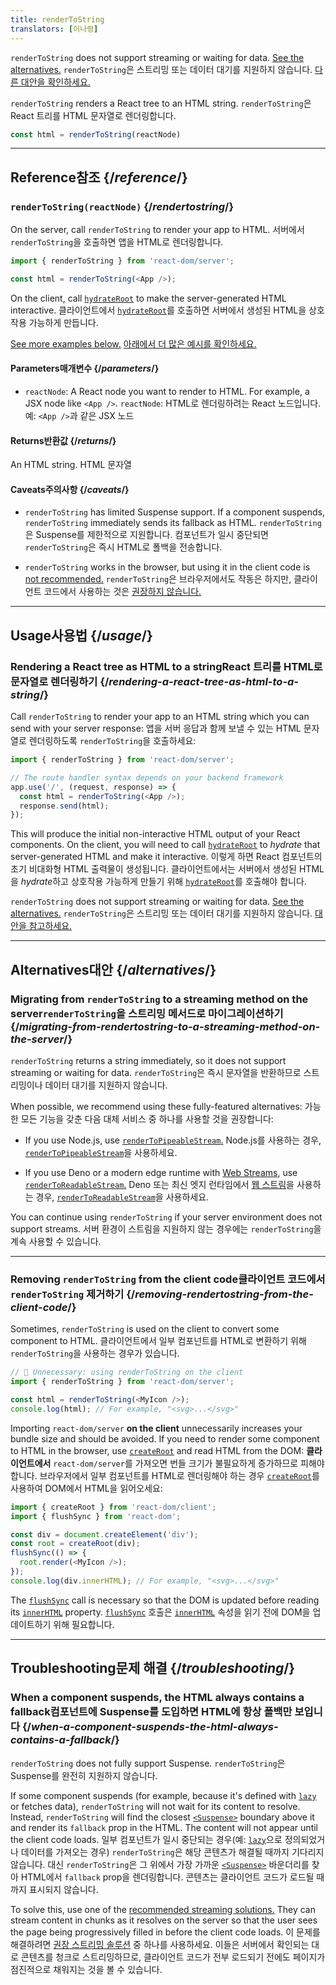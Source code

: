 ```yaml
---
title: renderToString
translators: [이나령]
---
```


<Pitfall>

`renderToString` does not support streaming or waiting for data. [See the alternatives.](#alternatives)
<Trans>`renderToString`은 스트리밍 또는 데이터 대기를 지원하지 않습니다. [다른 대안을 확인하세요.](#alternatives)</Trans>

</Pitfall>

<Intro>

`renderToString` renders a React tree to an HTML string.
<Trans>`renderToString`은 React 트리를 HTML 문자열로 렌더링합니다.</Trans>

```js
const html = renderToString(reactNode)
```

</Intro>

<InlineToc />

---

## Reference<Trans>참조</Trans> {/*reference*/}

### `renderToString(reactNode)` {/*rendertostring*/}

On the server, call `renderToString` to render your app to HTML.
<Trans>서버에서 `renderToString`을 호출하면 앱을 HTML로 렌더링합니다.</Trans>

```js
import { renderToString } from 'react-dom/server';

const html = renderToString(<App />);
```

On the client, call [`hydrateRoot`](/reference/react-dom/client/hydrateRoot) to make the server-generated HTML interactive.
<Trans>클라이언트에서 [`hydrateRoot`](/reference/react-dom/client/hydrateRoot)를 호출하면 서버에서 생성된 HTML을 상호작용 가능하게 만듭니다.</Trans>

[See more examples below.](#usage)
<Trans>[아래에서 더 많은 예시를 확인하세요.](#usage)</Trans>

#### Parameters<Trans>매개변수</Trans> {/*parameters*/}

* `reactNode`: A React node you want to render to HTML. For example, a JSX node like `<App />`.
<Trans outdent>`reactNode`: HTML로 렌더링하려는 React 노드입니다. 예: `<App />`과 같은 JSX 노드</Trans>

#### Returns<Trans>반환값</Trans> {/*returns*/}

An HTML string.
<Trans>HTML 문자열</Trans>

#### Caveats<Trans>주의사항</Trans> {/*caveats*/}

* `renderToString` has limited Suspense support. If a component suspends, `renderToString` immediately sends its fallback as HTML.
<Trans>`renderToString`은 Suspense를 제한적으로 지원합니다. 컴포넌트가 일시 중단되면 `renderToString`은 즉시 HTML로 폴백을 전송합니다.</Trans>

* `renderToString` works in the browser, but using it in the client code is [not recommended.](#removing-rendertostring-from-the-client-code)
<Trans>`renderToString`은 브라우저에서도 작동은 하지만, 클라이언트 코드에서 사용하는 것은 [권장하지 않습니다.](#removing-rendertostring-from-the-client-code)</Trans>

---

## Usage<Trans>사용법</Trans> {/*usage*/}

### Rendering a React tree as HTML to a string<Trans>React 트리를 HTML로 문자열로 렌더링하기</Trans> {/*rendering-a-react-tree-as-html-to-a-string*/}

Call `renderToString` to render your app to an HTML string which you can send with your server response:
<Trans>앱을 서버 응답과 함께 보낼 수 있는 HTML 문자열로 렌더링하도록 `renderToString`을 호출하세요:</Trans>

```js {5-6}
import { renderToString } from 'react-dom/server';

// The route handler syntax depends on your backend framework
app.use('/', (request, response) => {
  const html = renderToString(<App />);
  response.send(html);
});
```

This will produce the initial non-interactive HTML output of your React components. On the client, you will need to call [`hydrateRoot`](/reference/react-dom/client/hydrateRoot) to *hydrate* that server-generated HTML and make it interactive.
<Trans>이렇게 하면 React 컴포넌트의 초기 비대화형 HTML 출력물이 생성됩니다. 클라이언트에서는 서버에서 생성된 HTML을 *hydrate*하고 상호작용 가능하게 만들기 위해 [`hydrateRoot`](/reference/react-dom/client/hydrateRoot)를 호출해야 합니다.</Trans>


<Pitfall>

`renderToString` does not support streaming or waiting for data. [See the alternatives.](#alternatives)
<Trans>`renderToString`은 스트리밍 또는 데이터 대기를 지원하지 않습니다. [대안을 참고하세요.](#alternatives)</Trans>

</Pitfall>

---

## Alternatives<Trans>대안</Trans> {/*alternatives*/}

### Migrating from `renderToString` to a streaming method on the server<Trans>`renderToString`을 스트리밍 메서드로 마이그레이션하기</Trans> {/*migrating-from-rendertostring-to-a-streaming-method-on-the-server*/}

`renderToString` returns a string immediately, so it does not support streaming or waiting for data.
<Trans>`renderToString`은 즉시 문자열을 반환하므로 스트리밍이나 데이터 대기를 지원하지 않습니다.</Trans>

When possible, we recommend using these fully-featured alternatives:
<Trans>가능한 모든 기능을 갖춘 다음 대체 서비스 중 하나를 사용할 것을 권장합니다:</Trans>

* If you use Node.js, use [`renderToPipeableStream`.](/reference/react-dom/server/renderToPipeableStream)
<Trans>Node.js를 사용하는 경우, [`renderToPipeableStream`](/reference/react-dom/server/renderToPipeableStream)을 사용하세요.</Trans>

* If you use Deno or a modern edge runtime with [Web Streams](https://developer.mozilla.org/en-US/docs/Web/API/Streams_API), use [`renderToReadableStream`.](/reference/react-dom/server/renderToReadableStream)
<Trans>Deno 또는 최신 엣지 런타임에서 [웹 스트림](https://developer.mozilla.org/en-US/docs/Web/API/Streams_API)을 사용하는 경우, [`renderToReadableStream`](/reference/react-dom/server/renderToReadableStream)을 사용하세요.</Trans>

You can continue using `renderToString` if your server environment does not support streams.
<Trans>서버 환경이 스트림을 지원하지 않는 경우에는 `renderToString`을 계속 사용할 수 있습니다.</Trans>

---

### Removing `renderToString` from the client code<Trans>클라이언트 코드에서 `renderToString` 제거하기</Trans> {/*removing-rendertostring-from-the-client-code*/}

Sometimes, `renderToString` is used on the client to convert some component to HTML.
<Trans>클라이언트에서 일부 컴포넌트를 HTML로 변환하기 위해 `renderToString`을 사용하는 경우가 있습니다.</Trans>

```js {1-2}
// 🚩 Unnecessary: using renderToString on the client
import { renderToString } from 'react-dom/server';

const html = renderToString(<MyIcon />);
console.log(html); // For example, "<svg>...</svg>"
```

Importing `react-dom/server` **on the client** unnecessarily increases your bundle size and should be avoided. If you need to render some component to HTML in the browser, use [`createRoot`](/reference/react-dom/client/createRoot) and read HTML from the DOM:
<Trans>**클라이언트에서** `react-dom/server`를 가져오면 번들 크기가 불필요하게 증가하므로 피해야 합니다. 브라우저에서 일부 컴포넌트를 HTML로 렌더링해야 하는 경우 [`createRoot`](/reference/react-dom/client/createRoot)를 사용하여 DOM에서 HTML을 읽어오세요:</Trans>

```js
import { createRoot } from 'react-dom/client';
import { flushSync } from 'react-dom';

const div = document.createElement('div');
const root = createRoot(div);
flushSync(() => {
  root.render(<MyIcon />);
});
console.log(div.innerHTML); // For example, "<svg>...</svg>"
```

The [`flushSync`](/reference/react-dom/flushSync) call is necessary so that the DOM is updated before reading its [`innerHTML`](https://developer.mozilla.org/en-US/docs/Web/API/Element/innerHTML) property.
<Trans>[`flushSync`](/reference/react-dom/flushSync) 호출은 [`innerHTML`](https://developer.mozilla.org/en-US/docs/Web/API/Element/innerHTML) 속성을 읽기 전에 DOM을 업데이트하기 위해 필요합니다.</Trans>

---

## Troubleshooting<Trans>문제 해결</Trans> {/*troubleshooting*/}

### When a component suspends, the HTML always contains a fallback<Trans>컴포넌트에 Suspense를 도입하면 HTML에 항상 폴백만 보입니다</Trans> {/*when-a-component-suspends-the-html-always-contains-a-fallback*/}

`renderToString` does not fully support Suspense.
<Trans>`renderToString`은 Suspense를 완전히 지원하지 않습니다.</Trans>

If some component suspends (for example, because it's defined with [`lazy`](/reference/react/lazy) or fetches data), `renderToString` will not wait for its content to resolve. Instead, `renderToString` will find the closest [`<Suspense>`](/reference/react/Suspense) boundary above it and render its `fallback` prop in the HTML. The content will not appear until the client code loads.
<Trans>일부 컴포넌트가 일시 중단되는 경우(예: [`lazy`](/reference/react/lazy)으로 정의되었거나 데이터를 가져오는 경우) `renderToString`은 해당 콘텐츠가 해결될 때까지 기다리지 않습니다. 대신 `renderToString`은 그 위에서 가장 가까운 [`<Suspense>`](/reference/react/Suspense) 바운더리를 찾아 HTML에서 `fallback` prop을 렌더링합니다. 콘텐츠는 클라이언트 코드가 로드될 때까지 표시되지 않습니다.</Trans>

To solve this, use one of the [recommended streaming solutions.](#migrating-from-rendertostring-to-a-streaming-method-on-the-server) They can stream content in chunks as it resolves on the server so that the user sees the page being progressively filled in before the client code loads.
<Trans>이 문제를 해결하려면 [권장 스트리밍 솔루션](#migrating-from-rendertostring-to-a-streaming-method-on-the-server) 중 하나를 사용하세요. 이들은 서버에서 확인되는 대로 콘텐츠를 청크로 스트리밍하므로, 클라이언트 코드가 전부 로드되기 전에도 페이지가 점진적으로 채워지는 것을 볼 수 있습니다.</Trans>
